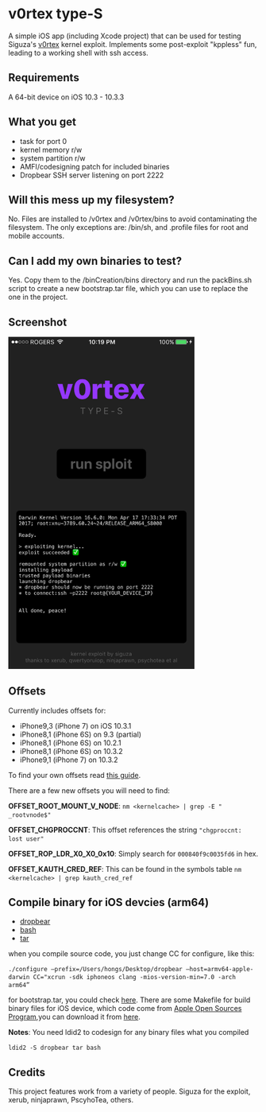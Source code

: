 # v0rtex type-S 

A simple iOS app (including Xcode project) that can be used for testing Siguza's [v0rtex](https://github.com/Siguza/v0rtex) kernel exploit. Implements some post-exploit "kppless" fun, leading to a working shell with ssh access.


## Requirements

A 64-bit device on iOS 10.3 - 10.3.3


## What you get

- task for port 0
- kernel memory r/w
- system partition r/w
- AMFI/codesigning patch for included binaries
- Dropbear SSH server listening on port 2222


## Will this mess up my filesystem?

No. Files are installed to /v0rtex and /v0rtex/bins to avoid contaminating the filesystem.
The only exceptions are: /bin/sh, and .profile files for root and mobile accounts.


## Can I add my own binaries to test?

Yes. Copy them to the /binCreation/bins directory and run the packBins.sh script to create a new bootstrap.tar file, which you can use to replace the one in the project.


## Screenshot

<img width="375" src="screenshot.png" alt="Screenshot"/>


## Offsets

Currently includes offsets for:

- iPhone9,3 (iPhone 7) on iOS 10.3.1
- iPhone8,1 (iPhone 6S) on 9.3 (partial)
- iPhone8,1 (iPhone 6S) on 10.2.1
- iPhone8,1 (iPhone 6S) on 10.3.2
- iPhone9,1 (iPhone 7) on 10.3.2


To find your own offsets read [this guide](https://gist.github.com/uroboro/5b2b2b2aa1793132c4e91826ce844957).

There are a few new offsets you will need to find:

**OFFSET_ROOT_MOUNT_V_NODE**: ```nm <kernelcache> | grep -E " _rootvnode$"```

**OFFSET_CHGPROCCNT**: This offset references the string ```"chgproccnt: lost user"```

**OFFSET_ROP_LDR_X0_X0_0x10**: Simply search for ```000840f9c0035fd6``` in hex.

**OFFSET_KAUTH_CRED_REF**: This can be found in the symbols table ```nm <kernelcache> | grep kauth_cred_ref```



## Compile binary for iOS devcies (arm64)

- [dropbear](https://github.com/0neday/dropbear/commit/18adfa1ec4fd5682ec14845a3acb6f8c6185e82e)
- [bash](https://github.com/0neday/bash)
- [tar](https://www.gnu.org/software/tar/tar.html)


when you compile source code, you just change CC for configure, like this:
```
./configure —prefix=/Users/hongs/Desktop/dropbear —host=armv64-apple-darwin CC="xcrun -sdk iphoneos clang -mios-version-min=7.0 -arch arm64”
```

for bootstrap.tar, you could check [here](https://github.com/0neday/MobileTerminal/tree/master/MobileTerminal/file_cmds-251).
There are some Makefile for build binary files for iOS device, which code come from [Apple Open Sources Program](https://opensource.apple.com/source/),you can download it from [here](https://opensource.apple.com/tarballs/).

**Notes**: You need ldid2 to codesign for any binary files what you compiled
```
ldid2 -S dropbear tar bash
```



## Credits

This project features work from a variety of people. Siguza for the exploit, xerub, ninjaprawn, PscyhoTea, others.
